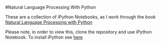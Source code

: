 #Natural Language Processing With Python

These are a collection of iPython Notebooks, as I work through the book [Natural Language Processing with Python](
http://www.nltk.org/book/?utm_source=feedburner&utm_medium=twitter&utm_campaign=Feed%3A+hashzeta+(Hashzeta+Feed\\))

Please note, in order to view this, clone the repository and use iPython Notebook. To install iPython see [here](http://ipython.org/install.html)
